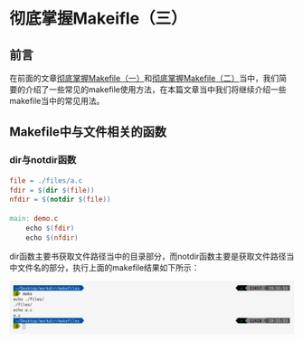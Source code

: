 # 彻底掌握Makeifle（三）

## 前言

在前面的文章[彻底掌握Makefile（一）](https://mp.weixin.qq.com/s?__biz=Mzg3ODgyNDgwNg==&mid=2247486795&idx=1&sn=1da47724ddaa139d87b8994abefef7cd&chksm=cf0c9142f87b1854f619b6f6d744b6f6c570adb726c857b36787cec7a821cebbaf2b6bd6799f&token=1023752079&lang=zh_CN#rd)和[彻底掌握Makefile（二）](https://mp.weixin.qq.com/s?__biz=Mzg3ODgyNDgwNg==&mid=2247486795&idx=1&sn=1da47724ddaa139d87b8994abefef7cd&chksm=cf0c9142f87b1854f619b6f6d744b6f6c570adb726c857b36787cec7a821cebbaf2b6bd6799f&token=1023752079&lang=zh_CN#rd)当中，我们简要的介绍了一些常见的makefile使用方法，在本篇文章当中我们将继续介绍一些makefile当中的常见用法。

## Makefile中与文件相关的函数

### dir与notdir函数

```makefile
file = ./files/a.c
fdir = $(dir $(file))
nfdir = $(notdir $(file))

main: demo.c
	echo $(fdir)
	echo $(nfdir)
```

dir函数主要书获取文件路径当中的目录部分，而notdir函数主要是获取文件路径当中文件名的部分，执行上面的makefile结果如下所示：

![makfile29](../../images/tools/makfile29.png)
